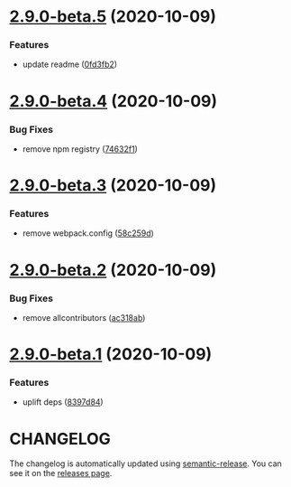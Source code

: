 # [2.9.0-beta.5](https://github.com/nathanvale/easy-scripts/compare/v2.9.0-beta.4...v2.9.0-beta.5) (2020-10-09)


### Features

* update readme ([0fd3fb2](https://github.com/nathanvale/easy-scripts/commit/0fd3fb2))

# [2.9.0-beta.4](https://github.com/nathanvale/easy-scripts/compare/v2.9.0-beta.3...v2.9.0-beta.4) (2020-10-09)


### Bug Fixes

* remove npm registry ([74632f1](https://github.com/nathanvale/easy-scripts/commit/74632f1))

# [2.9.0-beta.3](https://github.com/nathanvale/easy-scripts/compare/v2.9.0-beta.2...v2.9.0-beta.3) (2020-10-09)


### Features

* remove webpack.config ([58c259d](https://github.com/nathanvale/easy-scripts/commit/58c259d))

# [2.9.0-beta.2](https://github.com/nathanvale/easy-scripts/compare/v2.9.0-beta.1...v2.9.0-beta.2) (2020-10-09)


### Bug Fixes

* remove allcontributors ([ac318ab](https://github.com/nathanvale/easy-scripts/commit/ac318ab))

# [2.9.0-beta.1](https://github.com/nathanvale/easy-scripts/compare/v2.8.3...v2.9.0-beta.1) (2020-10-09)


### Features

* uplift deps ([8397d84](https://github.com/nathanvale/easy-scripts/commit/8397d84))

# CHANGELOG

The changelog is automatically updated using [semantic-release](https://github.com/semantic-release/semantic-release).
You can see it on the [releases page](../../releases).
